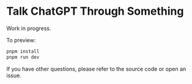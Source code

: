 # Talk ChatGPT Through Something

Work in progress.

To preview:

```sh
pnpm install
pnpm run dev
```

If you have other questions, please refer to the source code or open an issue.
